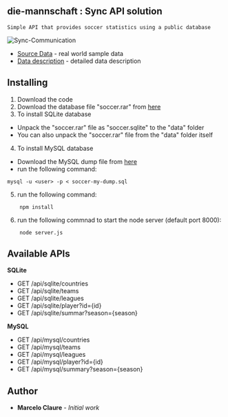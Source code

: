 ## die-mannschaft : Sync API solution
```
Simple API that provides soccer statistics using a public database
```
![Sync-Communication](https://user-images.githubusercontent.com/24611413/62910994-b8626400-bd50-11e9-923b-ef0d5d8f3c1f.jpg)

* [Source Data](https://www.kaggle.com/hugomathien/soccer) - real world sample data 
* [Data description](http://www.football-data.co.uk/notes.txt) - detailed data description

## Installing

1. Download the code
2. Download the database file "soccer.rar" from [here](https://www.kaggle.com/hugomathien/soccer)
3. To install SQLite database 
* Unpack the "soccer.rar" file as "soccer.sqlite" to the "data" folder
* You can also unpack the "soccer.rar" file from the "data" folder itself
4. To install MySQL database
* Download the MySQL dump file from [here](https://drive.google.com/open?id=1zNMAvHwRdK20HEvdCPimi7B96GUP6d6p)
* run the following command:
```
mysql -u <user> -p < soccer-my-dump.sql
```
5. run the following command:
```
    npm install
```
6. run the following commnad to start the node server (default port 8000):
```
    node server.js
```
## Available APIs

**SQLite**
* GET /api/sqlite/countries
* GET /api/sqlite/teams
* GET /api/sqlite/leagues
* GET /api/sqlite/player?id={id}
* GET /api/sqlite/summar?season={season}

**MySQL**
* GET /api/mysql/countries
* GET /api/mysql/teams
* GET /api/mysql/leagues
* GET /api/mysql/player?id={id}
* GET /api/mysql/summary?season={season}

## Author

* **Marcelo Claure** - *Initial work*
